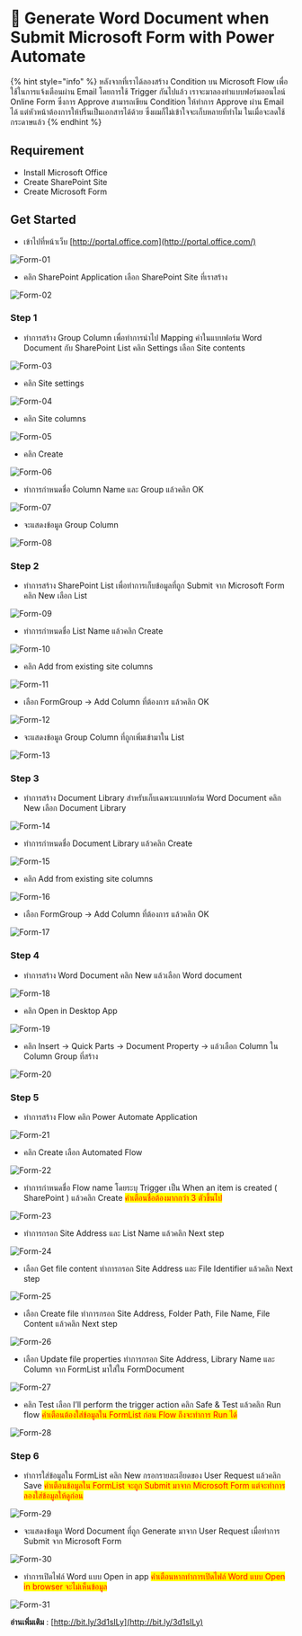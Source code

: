 # 🤖 Generate Word Document when Submit Microsoft Form with Power Automate

{% hint style="info" %}
หลังจากที่เราได้ลองสร้าง Condition บน Microsoft Flow เพื่อใช้ในการแจ้งเตือนผ่าน Email โดยการใช้ Trigger กันไปแล้ว เราจะมาลองทำแบบฟอร์มออนไลน์ Online Form ซึ่งการ Approve สามารถเขียน Condition ให้ทำการ Approve ผ่าน Email ได้ แต่หัวหน้าต้องการให้ปริ้นเป็นเอกสารได้ด้วย ซึ่งผมก็ไม่เข้าใจจะเก็บหลายที่ทำไม ในเมื่อจะลดใช้กระดาษแล้ว
{% endhint %}

## **Requirement**

* Install Microsoft Office
* Create SharePoint Site
* Create Microsoft Form

## **Get Started**

* เข้าไปที่หน้าเว็บ [http://portal.office.com](http://portal.office.com/)

![Form-01](../../.gitbook/assets/form-01.jpg)

* คลิก SharePoint Application เลือก SharePoint Site ที่เราสร้าง

![Form-02](../../.gitbook/assets/form-02.png)

### Step 1&#x20;

* ทำการสร้าง Group Column เพื่อทำการนำไป Mapping ค่าในแบบฟอร์ม Word Document  กับ SharePoint List คลิก Settings เลือก Site contents

![Form-03](<../../.gitbook/assets/form-03 (1).png>)

* คลิก Site settings

![Form-04](../../.gitbook/assets/form-04.png)

* คลิก Site columns

![Form-05](../../.gitbook/assets/form-05.png)

* คลิก Create

![Form-06](../../.gitbook/assets/form-06.png)

* ทำการกำหนดชื่อ Column Name และ Group แล้วคลิก OK

![Form-07](../../.gitbook/assets/form-07.png)

* จะแสดงข้อมูล Group Column

![Form-08](../../.gitbook/assets/form-08.png)

### Step 2&#x20;

* ทำการสร้าง SharePoint List เพื่อทำการเก็บข้อมูลที่ถูก Submit จาก Microsoft Form คลิก New เลือก List

![Form-09](../../.gitbook/assets/form-09.png)

* ทำการกำหนดชื่อ List Name แล้วคลิก Create

![Form-10](../../.gitbook/assets/form-10.png)

* คลิก Add from existing site columns

![Form-11](../../.gitbook/assets/form-11.png)

* เลือก FormGroup -> Add Column ที่ต้องการ แล้วคลิก OK

![Form-12](../../.gitbook/assets/form-12.png)

* จะแสดงข้อมูล Group Column ที่ถูกเพิ่มเข้ามาใน List

![Form-13](../../.gitbook/assets/form-13.png)

### Step 3&#x20;

* ทำการสร้าง Document Library สำหรับเก็บเฉพาะแบบฟอร์ม Word Document คลิก New เลือก Document Library

![Form-14](../../.gitbook/assets/form-14.png)

* ทำการกำหนดชื่อ Document Library แล้วคลิก Create

![Form-15](../../.gitbook/assets/form-15.png)

* คลิก Add from existing site columns

![Form-16](../../.gitbook/assets/form-16.png)

* เลือก FormGroup -> Add Column ที่ต้องการ แล้วคลิก OK

![Form-17](../../.gitbook/assets/form-17.png)

### Step 4&#x20;

* ทำการสร้าง Word Document คลิก New แล้วเลือก Word document

![Form-18](../../.gitbook/assets/form-18.png)

* คลิก Open in Desktop App

![Form-19](../../.gitbook/assets/form-19.png)

* คลิก Insert -> Quick Parts -> Document Property -> แล้วเลือก Column ใน Column Group ที่สร้าง

![Form-20](../../.gitbook/assets/form-20.png)

### Step 5&#x20;

* ทำการสร้าง Flow คลิก Power Automate Application

![Form-21](../../.gitbook/assets/form-21.png)

* คลิก Create เลือก Automated Flow

![Form-22](../../.gitbook/assets/form-22.png)

* ทำการกำหนดชื่อ Flow name โดยระบุ Trigger เป็น When an item is created ( SharePoint ) แล้วคลิก Create <mark style="color:red;">คำเตือนชื่อต้องมากกว่า 3 ตัวขึ้นไป</mark>

![Form-23](../../.gitbook/assets/form-23.png)

* ทำการกรอก Site Address และ List Name แล้วคลิก Next step

![Form-24](../../.gitbook/assets/form-24.png)

* เลือก Get file content ทำการกรอก Site Address และ File Identifier แล้วคลิก Next step

![Form-25](../../.gitbook/assets/form-25.png)

* เลือก Create file ทำการกรอก Site Address, Folder Path, File Name, File Content แล้วคลิก Next step

![Form-26](../../.gitbook/assets/form-26.png)

* เลือก Update file properties ทำการกรอก Site Address, Library Name และ Column จาก FormList มาใส่ใน FormDocument

![Form-27](../../.gitbook/assets/form-27.png)

* คลิก Test เลือก I’ll perform the trigger action คลิก Safe & Test แล้วคลิก Run flow <mark style="color:red;">คำเตือนต้องใส่ข้อมูลใน FormList ก่อน Flow ถึงจะทำการ Run ได้</mark>

![Form-28](../../.gitbook/assets/form-28.png)

### Step 6&#x20;

* ทำการใส่ข้อมูลใน FormList คลิก New กรอกรายละเอียดของ User Request แล้วคลิก Save <mark style="color:red;">คำเตือนข้อมูลใน FormList จะถูก Submit มาจาก Microsoft Form แต่จะทำการลองใส่ข้อมูลให้ดูก่อน</mark>

![Form-29](../../.gitbook/assets/form-29.png)

* จะแสดงข้อมูล Word Document ที่ถูก Generate มาจาก User Request เมื่อทำการ Submit จาก Microsoft Form

![Form-30](../../.gitbook/assets/form-30.png)

* ทำการเปิดไฟล์ Word แบบ Open in app <mark style="color:red;">คำเตือนหากทำการเปิดไฟล์ Word แบบ Open in browser จะไม่เห็นข้อมูล</mark>

![Form-31](../../.gitbook/assets/form-31.png)

**อ่านเพิ่มเติม** : [http://bit.ly/3d1sILy](http://bit.ly/3d1sILy)
